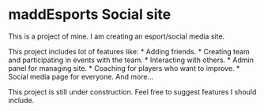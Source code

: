 # maddEsports Social site

This is a project of mine. 
I am creating an esport/social media site.

This project includes lot of features like:
    * Adding friends. 
    * Creating team and participating in events with the team.
    * Interacting with others.
    * Admin panel for managing site.
    * Coaching for players who want to improve.
    * Social media page for everyone.
    And more...

This project is still under construction.
Feel free to suggest features I should include.

